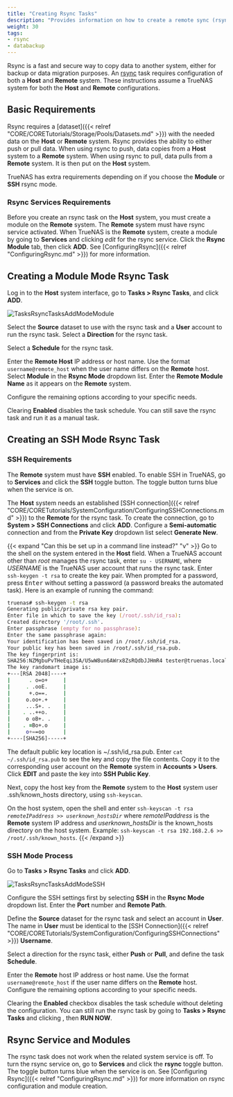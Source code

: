 ```yaml
---
title: "Creating Rsync Tasks"
description: "Provides information on how to create a remote sync (rsync) task on your TrueNAS."
weight: 30
tags:
- rsync
- databackup
---
```


Rsync is a fast and secure way to copy data to another system, either for backup or data migration purposes.
An [rsync](https://rsync.samba.org/) task requires configuration of both a **Host** and **Remote** system. These instructions assume a TrueNAS system for both the **Host** and **Remote** configurations.

## Basic Requirements

Rsync requires a [dataset]({{< relref "CORE/CORETutorials/Storage/Pools/Datasets.md" >}}) with the needed data on the **Host** or **Remote** system.
Rsync provides the ability to either push or pull data.
When using rsync to push, data copies from a **Host** system to a **Remote** system.
When using rsync to pull, data pulls from a **Remote** system. It is then put on the **Host** system.

TrueNAS has extra requirements depending on if you choose the **Module** or **SSH** rsync mode.

### Rsync Services Requirements

Before you create an rsync task on the **Host** system, you must create a module on the **Remote** system. The **Remote** system must have rsync service activated. 
When TrueNAS is the **Remote** system, create a module by going to **Services** and clicking <i class="material-icons" aria-hidden="true" title="edit">edit</i> for the rsync service. Click the **Rsync Module** tab, then click **ADD**. See [ConfiguringRsync]({{< relref "ConfiguringRsync.md" >}}) for more information.

## Creating a Module Mode Rsync Task

Log in to the **Host** system interface, go to **Tasks > Rsync Tasks**, and click **ADD**.

![TasksRsyncTasksAddModeModule](/images/CORE/Tasks/TasksRsyncTasksAddModeModule.png "Rsync Task: Module Mode")

Select the **Source** dataset to use with the rsync task and a **User** account to run the rsync task.
Select a **Direction** for the rsync task.

Select a **Schedule** for the rsync task.

Enter the **Remote Host** IP address or host name.
Use the format `username@remote_host` when the user name differs on the **Remote** host.
Select **Module** in the **Rsync Mode** dropdown list. 
Enter the **Remote Module Name** as it appears on the **Remote** system.

Configure the remaining options according to your specific needs.

Clearing **Enabled** disables the task schedule.
You can still save the rsync task and run it as a manual task.

## Creating an SSH Mode Rsync Task

### SSH Requirements

The **Remote** system must have **SSH** enabled.
To enable SSH in TrueNAS, go to **Services** and click the **SSH** toggle button. The toggle button turns blue when the service is on.

The **Host** system needs an established [SSH connection]({{< relref "CORE/CORETutorials/SystemConfiguration/ConfiguringSSHConnections.md" >}}) to the **Remote** for the rsync task.
To create the connection, go to **System > SSH Connections** and click **ADD**.
Configure a **Semi-automatic** connection and from the **Private Key** dropdown list select **Generate New**.

{{< expand "Can this be set up in a command line instead?" "v" >}}
Go to the shell on the system entered in the **Host** field.
When a TrueNAS account other than *root* manages the rsync task, enter `su - USERNAME`, where *USERNAME* is the TrueNAS user account that runs the rsync task.
Enter `ssh-keygen -t rsa` to create the key pair.
When prompted for a password, press <kbd>Enter</kbd> without setting a password (a password breaks the automated task).
Here is an example of running the command:

```zsh
truenas# ssh-keygen -t rsa
Generating public/private rsa key pair.
Enter file in which to save the key (/root/.ssh/id_rsa):
Created directory '/root/.ssh'.
Enter passphrase (empty for no passphrase):
Enter the same passphrase again:
Your identification has been saved in /root/.ssh/id_rsa.
Your public key has been saved in /root/.ssh/id_rsa.pub.
The key fingerprint is:
SHA256:NZMgbuPvTHeEqi3SA/U5wW8un6AWrx8ZsRQdbJJHmR4 tester@truenas.local
The key randomart image is:
+---[RSA 2048]----+
|      . o=o+     |
|     . .ooE.     |
|      +.o==.     |
|     o.oo+.+     |
|     ...S+. .    |
|    . ..++o.     |
|     o oB+. .    |
|    . =Bo+.o     |
|     o+==oo      |
+----[SHA256]-----+
```
The default public key location is <file>\~/.ssh/id_rsa.pub</file>.
Enter `cat ~/.ssh/id_rsa.pub` to see the key and copy the file contents.
Copy it to the corresponding user account on the **Remote** system in **Accounts > Users**.
Click **EDIT** and paste the key into **SSH Public Key**.

Next, copy the host key from the **Remote** system to the **Host** system user <file>.ssh/known_hosts</file> directory, using `ssh-keyscan`.

On the host system, open the shell and enter <code>ssh-keyscan -t rsa <em>remoteIPaddress</em> >> <em>userknown_hostsDir</em></code> where *remoteIPaddress* is the **Remote** system IP address and *userknown_hostsDir* is the <file>known_hosts</file> directory on the host system.
Example: `ssh-keyscan -t rsa 192.168.2.6 >> /root/.ssh/known_hosts`.
{{< /expand >}}

### SSH Mode Process

Go to **Tasks > Rsync Tasks** and click **ADD**.

![TasksRsyncTasksAddModeSSH](/images/CORE/Tasks/TasksRsyncTasksAddModeSSH.png "Rsync Task: SSH Mode")

Configure the SSH settings first by selecting **SSH** in the **Rsync Mode** dropdown list. Enter the **Port** number and **Remote Path**.

Define the **Source** dataset for the rsync task and select an account in **User**.
The name in **User** must be identical to the [SSH Connection]({{< relref "CORE/CORETutorials/SystemConfiguration/ConfiguringSSHConnections" >}}) **Username**.

Select a direction for the rsync task, either **Push** or **Pull**, and define the task **Schedule**.

Enter the **Remote** host IP address or host name.
Use the format `username@remote_host` if the user name differs on the **Remote** host.
Configure the remaining options according to your specific needs.

Clearing the **Enabled** checkbox disables the task schedule without deleting the configuration.
You can still run the rsync task by going to **Tasks > Rsync Tasks** and clicking <i class="fa fa-chevron-right"></i>, then **RUN NOW**.

## Rsync Service and Modules

The rsync task does not work when the related system service is off.
To turn the rsync service on, go to **Services** and click the **rsync** toggle button. The toggle button turns blue when the service is on.
See [Configuring Rsync]({{< relref "ConfiguringRsync.md" >}}) for more information on rsync configuration and module creation.
